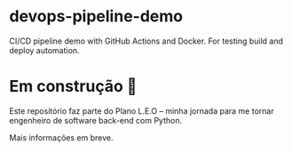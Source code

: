 # devops-pipeline-demo
CI/CD pipeline demo with GitHub Actions and Docker. For testing build and deploy automation.

# Em construção 🚧

Este repositório faz parte do Plano L.E.O – minha jornada para me tornar engenheiro de software back-end com Python.

Mais informações em breve.
